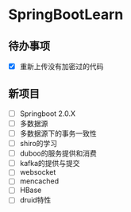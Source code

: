 # SpringBootLearn
## 待办事项
- [x] 重新上传没有加密过的代码 

## 新项目
- [ ] Springboot 2.0.X
- [ ] 多数据源
- [ ] 多数据源下的事务一致性
- [ ] shiro的学习
- [ ] duboo的服务提供和消费
- [ ] kafka的提供与提交
- [ ] websocket
- [ ] mencached
- [ ] HBase
- [ ] druid特性

